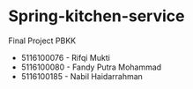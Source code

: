 # Spring-kitchen-service
Final Project PBKK 

* 5116100076 - Rifqi Mukti
* 5116100080 - Fandy Putra Mohammad
* 5116100185 - Nabil Haidarrahman    
